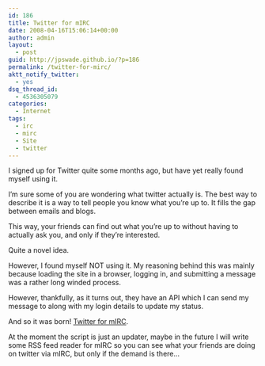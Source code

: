 ```yaml
---
id: 186
title: Twitter for mIRC
date: 2008-04-16T15:06:14+00:00
author: admin
layout:
  - post
guid: http://jpswade.github.io/?p=186
permalink: /twitter-for-mirc/
aktt_notify_twitter:
  - yes
dsq_thread_id:
  - 4536305079
categories:
  - Internet
tags:
  - irc
  - mirc
  - Site
  - twitter
---
```

<p class="lead">
  I signed up for Twitter quite some months ago, but have yet really found myself using it.
</p>

I&#8217;m sure some of you are wondering what twitter actually is. The best way to describe it is a way to tell people you know what you&#8217;re up to. It fills the gap between emails and blogs.

This way, your friends can find out what you&#8217;re up to without having to actually ask you, and only if they&#8217;re interested.

Quite a novel idea.<!--more-->

However, I found myself NOT using it. My reasoning behind this was mainly because loading the site in a browser, logging in, and submitting a message was a rather long winded process.

However, thankfully, as it turns out, they have an API which I can send my message to along with my login details to update my status.

And so it was born! [Twitter for mIRC](http://hm2k.googlecode.com/svn/trunk/code/mirc/twitter.mrc).

At the moment the script is just an updater, maybe in the future I will write some RSS feed reader for mIRC so you can see what your friends are doing on twitter via mIRC, but only if the demand is there&#8230;